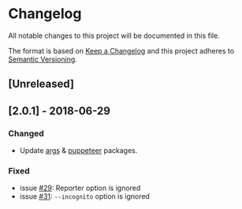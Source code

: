 # Changelog

All notable changes to this project will be documented in this file.

The format is based on [Keep a Changelog](http://keepachangelog.com/en/1.0.0/)
and this project adheres to [Semantic Versioning](http://semver.org/spec/v2.0.0.html).

## [Unreleased]

## [2.0.1] - 2018-06-29

### Changed

- Update [args](https://www.npmjs.com/package/args) & [puppeteer](https://www.npmjs.com/package/puppeteer) packages.

### Fixed

- issue [#29](https://github.com/direct-adv-interfaces/mocha-headless-chrome/issues/29): Reporter option is ignored
- issue [#31](https://github.com/direct-adv-interfaces/mocha-headless-chrome/issues/31): `--incognito` option is ignored
